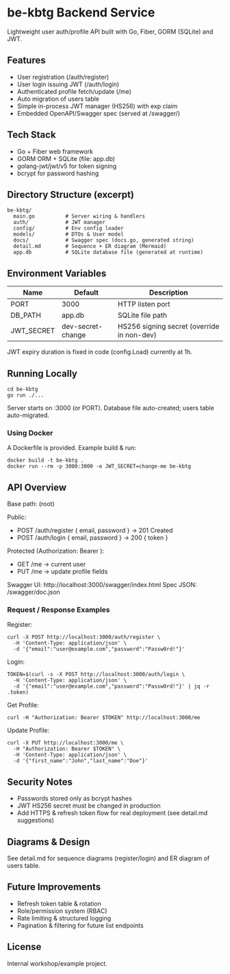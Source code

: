 # be-kbtg Backend Service

Lightweight user auth/profile API built with Go, Fiber, GORM (SQLite) and JWT.

## Features
- User registration (/auth/register)
- User login issuing JWT (/auth/login)
- Authenticated profile fetch/update (/me)
- Auto migration of users table
- Simple in-process JWT manager (HS256) with exp claim
- Embedded OpenAPI/Swagger spec (served at /swagger/)

## Tech Stack
- Go + Fiber web framework
- GORM ORM + SQLite (file: app.db)
- golang-jwt/jwt/v5 for token signing
- bcrypt for password hashing

## Directory Structure (excerpt)
```
be-kbtg/
  main.go          # Server wiring & handlers
  auth/            # JWT manager
  config/          # Env config loader
  models/          # DTOs & User model
  docs/            # Swagger spec (docs.go, generated string)
  detail.md        # Sequence + ER diagram (Mermaid)
  app.db           # SQLite database file (generated at runtime)
```

## Environment Variables
| Name        | Default                | Description |
|-------------|------------------------|-------------|
| PORT        | 3000                   | HTTP listen port |
| DB_PATH     | app.db                 | SQLite file path |
| JWT_SECRET  | dev-secret-change      | HS256 signing secret (override in non-dev) |

JWT expiry duration is fixed in code (config.Load) currently at 1h.

## Running Locally
```
cd be-kbtg
go run ./...
```
Server starts on :3000 (or PORT). Database file auto-created; users table auto-migrated.

### Using Docker
A Dockerfile is provided. Example build & run:
```
docker build -t be-kbtg .
docker run --rm -p 3000:3000 -e JWT_SECRET=change-me be-kbtg
```

## API Overview
Base path: (root)

Public:
- POST /auth/register  { email, password } -> 201 Created
- POST /auth/login     { email, password } -> 200 { token }

Protected (Authorization: Bearer <token>):
- GET  /me             -> current user
- PUT  /me             -> update profile fields

Swagger UI: http://localhost:3000/swagger/index.html
Spec JSON: /swagger/doc.json

### Request / Response Examples
Register:
```
curl -X POST http://localhost:3000/auth/register \
  -H 'Content-Type: application/json' \
  -d '{"email":"user@example.com","password":"Passw0rd!"}'
```
Login:
```
TOKEN=$(curl -s -X POST http://localhost:3000/auth/login \
  -H 'Content-Type: application/json' \
  -d '{"email":"user@example.com","password":"Passw0rd!"}' | jq -r .token)
```
Get Profile:
```
curl -H "Authorization: Bearer $TOKEN" http://localhost:3000/me
```
Update Profile:
```
curl -X PUT http://localhost:3000/me \
  -H "Authorization: Bearer $TOKEN" \
  -H 'Content-Type: application/json' \
  -d '{"first_name":"John","last_name":"Doe"}'
```

## Security Notes
- Passwords stored only as bcrypt hashes
- JWT HS256 secret must be changed in production
- Add HTTPS & refresh token flow for real deployment (see detail.md suggestions)

## Diagrams & Design
See detail.md for sequence diagrams (register/login) and ER diagram of users table.

## Future Improvements
- Refresh token table & rotation
- Role/permission system (RBAC)
- Rate limiting & structured logging
- Pagination & filtering for future list endpoints

## License
Internal workshop/example project.
